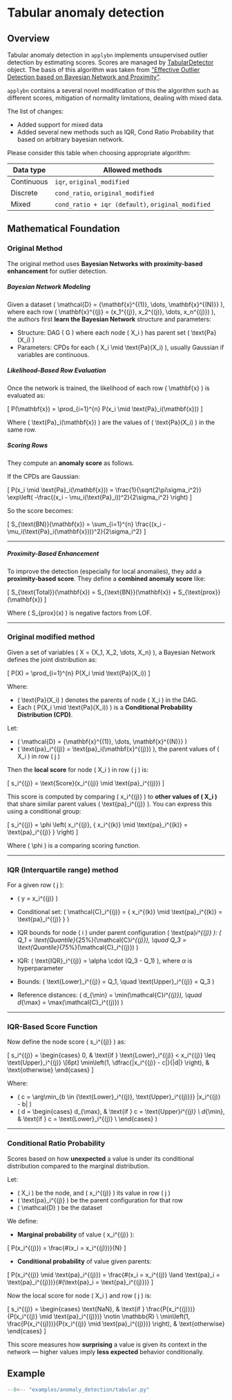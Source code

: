 # Tabular anomaly detection

## Overview

Tabular anomaly detection in `applybn` implements unsupervised outlier detection by estimating scores. 
Scores are managed by [TabularDetector](../../api/anomaly_detection/tabular_anomaly_detector.md) object.
The basis of this algorithm was taken 
from ["Effective Outlier Detection based on Bayesian Network and Proximity"](https://ieeexplore.ieee.org/document/8622230). 

`applybn` contains a several novel modification of this the algorithm such as different scores, 
mitigation of normality limitations, dealing with mixed data.

The list of changes:

- Added support for mixed data
- Added several new methods such as IQR, Cond Ratio Probability that based on arbitrary bayesian network.

Please consider this table when choosing appropriate algorithm:

| Data type  | Allowed methods                                   |
|------------|---------------------------------------------------|
| Continuous | `iqr`, `original_modified`                        |
| Discrete   | `cond_ratio`, `original_modified`                 |
| Mixed      | `cond_ratio + iqr (default)`, `original_modified` |

## Mathematical Foundation

### Original Method 

The original method uses **Bayesian Networks with proximity-based enhancement** for outlier detection.

##### Bayesian Network Modeling

Given a dataset \( \mathcal{D} = \{\mathbf{x}^{(1)}, \dots, \mathbf{x}^{(N)}\} \), 
where each row \( \mathbf{x}^{(j)} = (x_1^{(j)}, x_2^{(j)}, \dots, x_n^{(j)}) \), 
the authors first **learn the Bayesian Network** structure and parameters:

- Structure: DAG \( G \) where each node \( X_i \) has parent set \( \text{Pa}(X_i) \)
- Parameters: CPDs for each \( X_i \mid \text{Pa}(X_i) \), usually Gaussian if variables are continuous.

##### Likelihood-Based Row Evaluation

Once the network is trained, the likelihood of each row \( \mathbf{x} \) is evaluated as:

\[
P(\mathbf{x}) = \prod_{i=1}^{n} P(x_i \mid \text{Pa}_i(\mathbf{x}))
\]

Where \( \text{Pa}_i(\mathbf{x}) \) are the values of \( \text{Pa}(X_i) \) in the same row.

##### Scoring Rows

They compute an **anomaly score** as follows.

If the CPDs are Gaussian:

\[
P(x_i \mid \text{Pa}_i(\mathbf{x})) = \frac{1}{\sqrt{2\pi\sigma_i^2}} \exp\left( -\frac{(x_i - \mu_i(\text{Pa}_i))^2}{2\sigma_i^2} \right)
\]

So the score becomes:

\[
S_{\text{BN}}(\mathbf{x}) = \sum_{i=1}^{n} \frac{(x_i - \mu_i(\text{Pa}_i(\mathbf{x})))^2}{2\sigma_i^2}
\]

---

##### Proximity-Based Enhancement

To improve the detection (especially for local anomalies), they add a **proximity-based score**.
They define a **combined anomaly score** like:

\[
S_{\text{Total}}(\mathbf{x}) = S_{\text{BN}}(\mathbf{x}) + S_{\text{prox}}(\mathbf{x})
\]

Where \( S_{prox}(x) \) is negative factors from LOF.

---

### Original modified method

Given a set of variables \( X = \{X_1, X_2, \dots, X_n\} \), a Bayesian Network defines the joint distribution as:

\[
P(X) = \prod_{i=1}^{n} P(X_i \mid \text{Pa}(X_i))
\]

Where:

- \( \text{Pa}(X_i) \) denotes the parents of node \( X_i \) in the DAG.
- Each \( P(X_i \mid \text{Pa}(X_i)) \) is a **Conditional Probability Distribution (CPD)**.

Let:

- \( \mathcal{D} = \{\mathbf{x}^{(1)}, \dots, \mathbf{x}^{(N)}\} \)
- \( \text{pa}_i^{(j)} = \text{pa}_i(\mathbf{x}^{(j)}) \), the parent values of \( X_i \) in row \( j \)

Then the **local score** for node \( X_i \) in row \( j \) is:

\[
s_i^{(j)} = \text{Score}(x_i^{(j)} \mid \text{pa}_i^{(j)})
\]

This score is computed by comparing \( x_i^{(j)} \) to **other values of \( X_i \)** that share similar parent values \( \text{pa}_i^{(j)} \). You can express this using a conditional group:

\[
s_i^{(j)} = \phi \left( x_i^{(j)}, \{ x_i^{(k)} \mid \text{pa}_i^{(k)} = \text{pa}_i^{(j)} \} \right)
\]

Where \( \phi \) is a comparing scoring function.

---

### IQR (Interquartile range) method

For a given row \( j \):

- \( y = x_i^{(j)} \)
- Conditional set:
  \(
  \mathcal{C}_i^{(j)} = \{ x_i^{(k)} \mid \text{pa}_i^{(k)} = \text{pa}_i^{(j)} \}
  \)

- IQR bounds for node \( i \) under parent configuration \( \text{pa}_i^{(j)} \):
  \(
  Q_1 = \text{Quantile}_{25\%}(\mathcal{C}_i^{(j)}), \quad Q_3 = \text{Quantile}_{75\%}(\mathcal{C}_i^{(j)})
  \)

- IQR:
  \(
  \text{IQR}_i^{(j)} = \alpha \cdot (Q_3 - Q_1)
  \), where $\alpha$ is hyperparameter

- Bounds:
  \(
  \text{Lower}_i^{(j)} = Q_1, \quad \text{Upper}_i^{(j)} = Q_3
  \)

- Reference distances:
  \(
  d_{\min} = \min(\mathcal{C}_i^{(j)}), \quad d_{\max} = \max(\mathcal{C}_i^{(j)})
  \)

---

### IQR-Based Score Function

Now define the node score \( s_i^{(j)} \) as:

\[
s_i^{(j)} =
\begin{cases}
0, & \text{if } \text{Lower}_i^{(j)} < x_i^{(j)} \leq \text{Upper}_i^{(j)} \\[6pt]
\min\left(1, \dfrac{|x_i^{(j)} - c|}{|d|} \right), & \text{otherwise}
\end{cases}
\]

Where:

- \( c = \arg\min_{b \in \{\text{Lower}_i^{(j)}, \text{Upper}_i^{(j)}\}} |x_i^{(j)} - b| \)
- \( d = \begin{cases}
d_{\max}, & \text{if } c = \text{Upper}_i^{(j)} \\
d_{\min}, & \text{if } c = \text{Lower}_i^{(j)} \\
\end{cases} \)

---

### Conditional Ratio Probability
Scores based on how **unexpected** a value is under its conditional distribution compared to the marginal distribution.

Let:

- \( X_i \) be the node, and \( x_i^{(j)} \) its value in row \( j \)
- \( \text{pa}_i^{(j)} \) be the parent configuration for that row
- \( \mathcal{D} \) be the dataset

We define:

- **Marginal probability** of value \( x_i^{(j)} \):

\[
P(x_i^{(j)}) = \frac{\#(x_i = x_i^{(j)})}{N}
\]

- **Conditional probability** of value given parents:

\[
P(x_i^{(j)} \mid \text{pa}_i^{(j)}) = \frac{\#(x_i = x_i^{(j)} \land \text{pa}_i = \text{pa}_i^{(j)})}{\#(\text{pa}_i = \text{pa}_i^{(j)})}
\]

Now the local score for node \( X_i \) and row \( j \) is:

\[
s_i^{(j)} =
\begin{cases}
\text{NaN}, & \text{if } \frac{P(x_i^{(j)})}{P(x_i^{(j)} \mid \text{pa}_i^{(j)})} \notin \mathbb{R} \\
\min\left(1, \frac{P(x_i^{(j)})}{P(x_i^{(j)} \mid \text{pa}_i^{(j)})} \right), & \text{otherwise}
\end{cases}
\]

This score measures how **surprising** a value is given its context in the network — higher values imply **less expected** behavior conditionally.

## Example

``` py title="examples/anomaly_detection/tabular.py"
--8<-- "examples/anomaly_detection/tabular.py"
```
